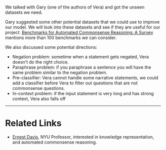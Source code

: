 We talked with Gary (one of the authors of Vera) and got the unseen datasets we need.

Gary suggested some other potential datasets that we could use to improve our model. We will look into these datasets and see if they are useful for our project. [Benchmarks for Automated Commonsense Reasoning: A Survey](https://arxiv.org/abs/2302.04752) mentions more than 100 benchmarks we can consider.

We also discussed some potential directions:
- Negation problem: sometime when a statement gets negated, Vera doesn't do the right choice.
- Paraphrase problem: if you paraphrase a sentence you will have the same problem similar to the negation problem.
- Pre-classifier: Vera cannot handle some narrative statements, we could add a classifier before Vera to filter out questions that are not commonsense questions.
- In-context problem: if the input statement is very long and has strong context, Vera also falls off

---
# Related Links
- [Ernest Davis](https://cs.nyu.edu/~davise/), NYU Professor, interested in knowledge representation, and automated commonsense reasoning.
